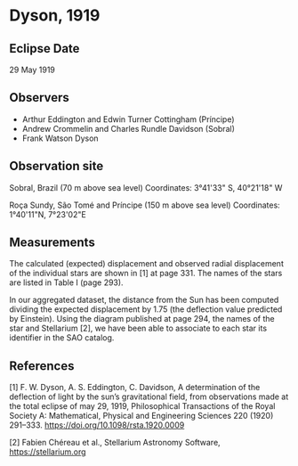 # Dyson, 1919 #

## Eclipse Date ##

29 May 1919

## Observers ##

* Arthur Eddington and Edwin Turner Cottingham (Prı́ncipe)
* Andrew Crommelin and Charles Rundle Davidson (Sobral)
* Frank Watson Dyson

## Observation site ##

Sobral, Brazil (70 m above sea level)
Coordinates: 3°41'33" S, 40°21'18" W

Roça Sundy, São Tomé and Príncipe (150 m above sea level)
Coordinates: 1°40'11"N, 7°23'02"E

## Measurements

The calculated (expected) displacement and observed radial displacement of the individual stars are shown in [1] at page 331. The names of the stars are listed in Table I (page 293).

In our aggregated dataset, the distance from the Sun has been computed dividing the expected displacement by 1.75 (the  deflection value predicted by Einstein). Using the diagram published at page 294, the names of the star and Stellarium [2], we have been able to associate to each star its identifier in the SAO catalog.

## References ##
[1] F. W. Dyson, A. S. Eddington, C. Davidson, A determination of the deflection of light by the sun’s gravitational field, from observations made at the total eclipse of may 29, 1919, Philosophical Transactions of the Royal Society A: Mathematical, Physical and Engineering Sciences 220 (1920) 291–333.
https://doi.org/10.1098/rsta.1920.0009

[2] Fabien Chéreau et al., Stellarium Astronomy Software, https://stellarium.org
